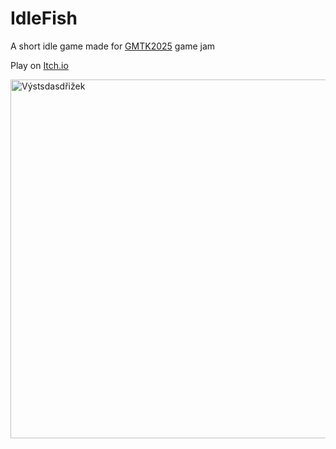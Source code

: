# IdleFish

A short idle game made for [GMTK2025](https://itch.io/jam/gmtk-2025) game jam

Play on [Itch.io](https://gerbil789.itch.io/loop)

<img width="1021" height="574" alt="Výstsdasdřižek" src="https://github.com/user-attachments/assets/a97265b9-8525-416b-95e1-044ea04b311a" />
